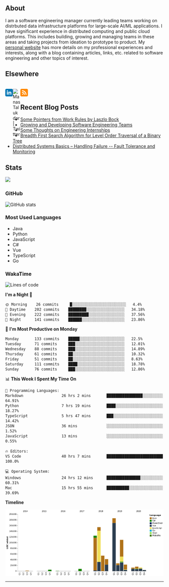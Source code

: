 ## About

I am a software engineering manager currently leading teams working on distrbuted data infrastructure platforms for large-scale AI/ML applications. I have significant experience in distributed computing and public cloud platforms. This includes building, growing and managing teams in these areas and taking projects from ideation to prototype to product. My [personal website](https://manastalukdar.github.io/) has more details on my professional experiences and interests, along with a blog containing articles, links, etc. related to software engineering and other topics of interest.

## Elsewhere

</br>

<a href="https://www.linkedin.com/in/manastalukdar" target="_blank">
  <img align="left" alt="Manas Talukdar | Linkedin" width="24px" src="https://raw.githubusercontent.com/edent/SuperTinyIcons/master/images/svg/linkedin.svg" />
</a>
<a href="https://www.twitter.com/manastalukdar" target="_blank">
  <img align="left" alt="Manas Talukdar | Twitter" width="24px" src="https://github.com/TheDudeThatCode/TheDudeThatCode/blob/master/Assets/Twitter.svg" />
</a>
<a href="https://manastalukdar.github.io/" target="_blank">
  <img align="left" alt="Manas Talukdar | Website" width="24px" src="https://github.com/edent/SuperTinyIcons/blob/master/images/svg/rss.svg" />
</a>

</br>

## Recent Blog Posts

<!-- BLOG:START -->
- [Some Pointers from Work Rules by Laszlo Bock](https://manastalukdar.github.io/blog/2020/01/25/work-rules-laszlo-bock-pointers/)
- [Growing and Developing Software Engineering Teams](https://manastalukdar.github.io/blog/2019/09/19/growing-developing-software-engineering-teams/)
- [Some Thoughts on Engineering Internships](https://manastalukdar.github.io/blog/2019/09/04/some-thoughts-on-engineering-internships/)
- [Breadth First Search Algorithm for Level Order Traversal of a Binary Tree](https://manastalukdar.github.io/blog/2019/08/29/breadth-first-search-binary-tree-level-order-traversal/)
- [Distributed Systems Basics – Handling Failure -- Fault Tolerance and Monitoring](https://manastalukdar.github.io/blog/2019/08/19/katemats-distributed-systems-fault-tolerance-monitoring/)
<!-- BLOG:END -->

## Stats

![](https://komarev.com/ghpvc/?username=manastalukdar)

### GitHub

![GitHub stats](https://github-readme-stats.vercel.app/api?username=manastalukdar&show_icons=true&hide_border=true&hide_rank=true&hide_title=true&icon_color=79ff97&text_color=cecac3&bg_color=4d4b4b)

### Most Used Languages

- Java
- Python
- JavaScript
- C#
- Vue
- TypeScript
- Go

<!--
![Top Langs](https://github-readme-stats.vercel.app/api/top-langs/?username=manastalukdar&layout=compact&hide_border=true&hide_title=true&icon_color=79ff97&text_color=cecac3&bg_color=4d4b4b)
-->

### WakaTime

<!--START_SECTION:waka-->
![Lines of code](https://img.shields.io/badge/From%20Hello%20World%20I%27ve%20Written-3.8%20million%20lines%20of%20code-blue)

**I'm a Night 🦉** 

```text
🌞 Morning    26 commits     █░░░░░░░░░░░░░░░░░░░░░░░░   4.4% 
🌆 Daytime    202 commits    ████████░░░░░░░░░░░░░░░░░   34.18% 
🌃 Evening    222 commits    █████████░░░░░░░░░░░░░░░░   37.56% 
🌙 Night      141 commits    ██████░░░░░░░░░░░░░░░░░░░   23.86%

```
📅 **I'm Most Productive on Monday** 

```text
Monday       133 commits    █████░░░░░░░░░░░░░░░░░░░░   22.5% 
Tuesday      71 commits     ███░░░░░░░░░░░░░░░░░░░░░░   12.01% 
Wednesday    88 commits     ███░░░░░░░░░░░░░░░░░░░░░░   14.89% 
Thursday     61 commits     ██░░░░░░░░░░░░░░░░░░░░░░░   10.32% 
Friday       51 commits     ██░░░░░░░░░░░░░░░░░░░░░░░   8.63% 
Saturday     111 commits    ████░░░░░░░░░░░░░░░░░░░░░   18.78% 
Sunday       76 commits     ███░░░░░░░░░░░░░░░░░░░░░░   12.86%

```


📊 **This Week I Spent My Time On** 

```text
💬 Programming Languages: 
Markdown                 26 hrs 2 mins       ████████████████░░░░░░░░░   64.91% 
Python                   7 hrs 19 mins       ████░░░░░░░░░░░░░░░░░░░░░   18.27% 
TypeScript               5 hrs 47 mins       ███░░░░░░░░░░░░░░░░░░░░░░   14.42% 
JSON                     36 mins             ░░░░░░░░░░░░░░░░░░░░░░░░░   1.52% 
JavaScript               13 mins             ░░░░░░░░░░░░░░░░░░░░░░░░░   0.55%

🔥 Editors: 
VS Code                  40 hrs 7 mins       █████████████████████████   100.0%

💻 Operating System: 
Windows                  24 hrs 12 mins      ███████████████░░░░░░░░░░   60.31% 
Mac                      15 hrs 55 mins      ██████████░░░░░░░░░░░░░░░   39.69%

```

**Timeline**

![Chart not found](https://raw.githubusercontent.com/manastalukdar/manastalukdar/master/charts/bar_graph.png) 


<!--END_SECTION:waka-->

---

<!--

**manastalukdar/manastalukdar** is a ✨ _special_ ✨ repository because its `README.md` (this file) appears on your GitHub profile.

Here are some ideas to get you started:

- 🔭 I’m currently working on ...
- 🌱 I’m currently learning ...
- 👯 I’m looking to collaborate on ...
- 🤔 I’m looking for help with ...
- 💬 Ask me about ...
- 📫 How to reach me: ...
- 😄 Pronouns: ...
- ⚡ Fun fact: ...
-->
